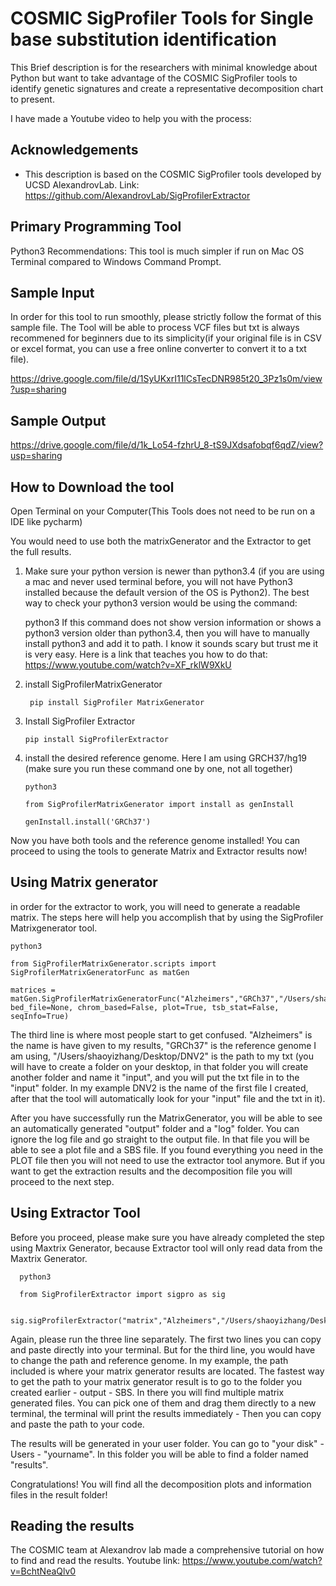 
# COSMIC SigProfiler Tools for Single base substitution identification

This Brief description is for the researchers with minimal knowledge about Python 
but want to take advantage of the COSMIC SigProfiler tools to identify genetic signatures 
and create a representative decomposition chart to present.

I have made a Youtube video to help you with the process: 




## Acknowledgements

 - This description is based on the COSMIC SigProfiler tools developed by UCSD AlexandrovLab.
 Link: https://github.com/AlexandrovLab/SigProfilerExtractor
##  Primary Programming Tool
Python3
Recommendations: This tool is much simpler if run on Mac OS Terminal compared to Windows Command Prompt.
## Sample Input

In order for this tool to run smoothly, please strictly follow the format of this sample file. 
The Tool will be able to process VCF files but txt is always recommened for beginners due to its 
simplicity(if your original file is in CSV or excel format, you can use a free online converter to convert it to a txt file).
 
https://drive.google.com/file/d/1SyUKxrI11lCsTecDNR985t20_3Pz1s0m/view?usp=sharing
## Sample Output



https://drive.google.com/file/d/1k_Lo54-fzhrU_8-tS9JXdsafobqf6qdZ/view?usp=sharing
## How to Download the tool
Open Terminal on your Computer(This Tools does not need to be run on a IDE like pycharm)

You would need to use both the matrixGenerator and the Extractor to get the full results.
1. Make sure your python version is newer than python3.4 (if you are using a mac and never used terminal before, you will not have Python3 installed because the default version of the OS is Python2). 
The best way to check your python3 version would be using the command:

    python3
If this command does not show version information or shows a python3 version older than python3.4, then you will have to manually install python3 and add it to path. I know it sounds scary but trust me it is very easy. Here is a link that teaches you how to do that:
   https://www.youtube.com/watch?v=XF_rklW9XkU 

2.  install SigProfilerMatrixGenerator 
        
         pip install SigProfiler MatrixGenerator
3.  Install SigProfiler Extractor
        
        pip install SigProfilerExtractor

4.  install the desired reference genome. Here I am using GRCH37/hg19 (make sure you run these command one by one, not all together)
 
        python3

        from SigProfilerMatrixGenerator import install as genInstall

        genInstall.install('GRCh37')

Now you have both tools and the reference genome installed! You can proceed to using the tools to generate Matrix and Extractor results now!


## Using Matrix generator

in order for the extractor to work, you will need to generate a readable matrix. The steps here will help you accomplish that by using the SigProfiler Matrixgenerator tool. 

    python3

    from SigProfilerMatrixGenerator.scripts import SigProfilerMatrixGeneratorFunc as matGen

    matrices = matGen.SigProfilerMatrixGeneratorFunc("Alzheimers","GRCh37","/Users/shaoyizhang/Desktop/DNV2",exome=False, bed_file=None, chrom_based=False, plot=True, tsb_stat=False, seqInfo=True)

The third line is where most people start to get confused. "Alzheimers" is the name is have given to my results, "GRCh37" is the reference genome I am using, "/Users/shaoyizhang/Desktop/DNV2" is the path to my txt (you will have to create a folder on your desktop, in that folder you will create another folder and name it "input", and you will put the txt file in to the "input" folder. In my example DNV2 is the name of the first file I created, after that the tool will automatically look for your "input" file and the txt in it).

After you have successfully run the MatrixGenerator, you will be able to see an automatically generated "output" folder and a "log" folder. You can ignore the log file and go straight to the output file. In that file you will be able to see a plot file and a SBS file. If you found everything you need in the PLOT file then you will not need to use the extractor tool anymore. But if you want to get the extraction results and the decomposition file you will proceed to the next step.

## Using Extractor Tool

Before you proceed, please make sure you have already completed the step using Maxtrix Generator, because Extractor tool will only read data from the Maxtrix Generator.

      python3

      from SigProfilerExtractor import sigpro as sig

      sig.sigProfilerExtractor("matrix","Alzheimers","/Users/shaoyizhang/Desktop/DNV2/output/SBS/Alzheimers.SBS1536.all",reference_genome="GRCh37",minimum_signatures=1,maximum_signatures=10,nmf_replicates=100,cpu=-1)

Again, please run the three line separately. The first two lines you can copy and paste directly into your terminal. But for the third line, you would have to change the path and reference genome. In my example, the path included is where your matrix generator results are located. The fastest way to get the path to your matrix generator result is to go to the folder you created earlier - output - SBS. In there you will find multiple matrix generated files. You can pick one of them and drag them directly to a new terminal, the terminal will print the results immediately -  Then you can copy and paste the path to your code. 

The results will be generated in your user folder. You can go to "your disk" - Users - "yourname". In this folder you will be able to find a folder named "results". 

Congratulations! You will find all the decomposition plots and information files in the result folder!
## Reading the results

The COSMIC team at Alexandrov lab made a comprehensive tutorial on how to find and read the results. 
Youtube link: https://www.youtube.com/watch?v=BchtNeaQlv0
